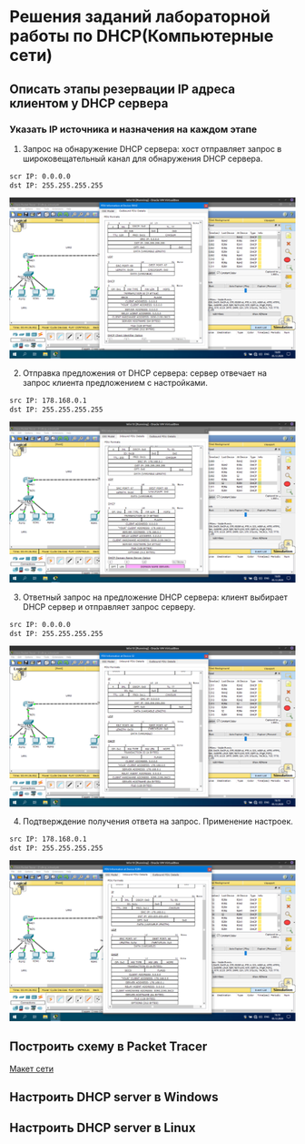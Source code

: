 # Решения заданий лабораторной работы по DHCP(Компьютерные сети)

## Описать этапы резервации IP адреса клиентом у DHCP сервера
### Указать IP источника и назначения на каждом этапе

1. Запрос на обнаружение DHCP сервера: хост отправляет запрос в широковещательный канал для обнаружения DHCP сервера.
```
scr IP: 0.0.0.0
dst IP: 255.255.255.255
```
![Discover request](https://github.com/mihai-valentin/computer_networks_dhcp/blob/main/discover.png)

2. Отправка предложения от DHCP сервера: сервер отвечает на запрос клиента предложением с настройками.
```
src IP: 178.168.0.1
dst IP: 255.255.255.255
```
![Offer request](https://github.com/mihai-valentin/computer_networks_dhcp/blob/main/offer.png)

3. Ответный запрос на предложение DHCP сервера: клиент выбирает DHCP сервер и отправляет запрос серверу.
```
src IP: 0.0.0.0
dst IP: 255.255.255.255
```
![Request](https://github.com/mihai-valentin/computer_networks_dhcp/blob/main/request.png)

4. Подтверждение получения ответа на запрос. Применение настроек.
```
src IP: 178.168.0.1
dst IP: 255.255.255.255
```
![Pack request](https://github.com/mihai-valentin/computer_networks_dhcp/blob/main/pack.png)

## Построить схему в Packet Tracer

[Макет сети](https://github.com/mihai-valentin/computer_networks_dhcp/blob/main/dhcp.pkt)

## Настроить DHCP server в Windows

## Настроить DHCP server в Linux
